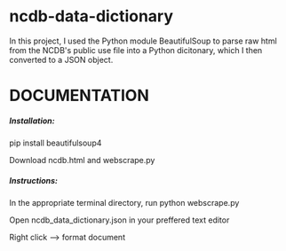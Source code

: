 # ncdb-data-dictionary
In this project, I used the Python module BeautifulSoup to parse raw html from the NCDB's public use file into a Python dicitonary, which I then converted to a JSON object. 

# DOCUMENTATION 

##### Installation:
pip install beautifulsoup4

Download ncdb.html and webscrape.py

##### Instructions:

In the appropriate terminal directory, run python webscrape.py

Open ncdb_data_dictionary.json in your preffered text editor 

Right click --> format document 
